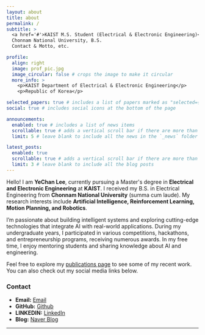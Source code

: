 ```yaml
---
layout: about
title: about
permalink: /
subtitle: >
  <a href='#'>KAIST M.S. Student (Electrical & Electronic Engineering)</a>.
  Chonnam National University, B.S.
  Contact & Motto, etc.

profile:
  align: right
  image: prof_pic.jpg
  image_circular: false # crops the image to make it circular
  more_info: >
    <p>KAIST Department of Electrical & Electronic Engineering</p>
    <p>Republic of Korea</p>

selected_papers: true # includes a list of papers marked as "selected={true}"
social: true # includes social icons at the bottom of the page

announcements:
  enabled: true # includes a list of news items
  scrollable: true # adds a vertical scroll bar if there are more than 3 news items
  limit: 5 # leave blank to include all the news in the `_news` folder

latest_posts:
  enabled: true
  scrollable: true # adds a vertical scroll bar if there are more than 3 new posts items
  limit: 3 # leave blank to include all the blog posts
---
```


Hello! I am **YeChan Lee**, currently pursuing a Master's degree in **Electrical and Electronic Engineering** at **KAIST**. I received my B.S. in Electrical Engineering from **Chonnam National University** (summa cum laude). My research interests include **Artificial Intelligence, Reinforcement Learning, Motion Planning, and Robotics**.

I’m passionate about building intelligent systems and exploring cutting-edge technologies that integrate AI with real-world applications. During my undergraduate years, I participated in various competitions, hackathons, and entrepreneurship programs, receiving numerous awards. In my free time, I enjoy mentoring students and sharing knowledge about AI and engineering.

Feel free to explore my [publications page](/publications/) to see some of my recent work. You can also check out my social media links below.
### Contact
- **Email:** [Email](tuuktuc86@kaist.ac.kr)
- **GitHub:** [Github](https://github.com/tuuktuc86)
- **LINKEDIN:** [LinkedIn](https://www.linkedin.com/in/tuuktuc86)
- **Blog:** [Naver Blog](https://blog.naver.com/tuuktuc86)

---
